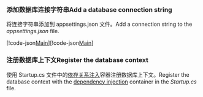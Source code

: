 <a name="cs"></a>
### <a name="add-a-database-connection-string"></a><span data-ttu-id="e67f1-101">添加数据库连接字符串</span><span class="sxs-lookup"><span data-stu-id="e67f1-101">Add a database connection string</span></span>

<span data-ttu-id="e67f1-102">将连接字符串添加到 appsettings.json 文件。</span><span class="sxs-lookup"><span data-stu-id="e67f1-102">Add a connection string to the *appsettings.json* file.</span></span>

<span data-ttu-id="e67f1-103">[!code-json[Main](../../tutorials/razor-pages/razor-pages-start/sample/RazorPagesMovie/appsettings_SQLite.json?highlight=8-10)]</span><span class="sxs-lookup"><span data-stu-id="e67f1-103">[!code-json[Main](../../tutorials/razor-pages/razor-pages-start/sample/RazorPagesMovie/appsettings_SQLite.json?highlight=8-10)]</span></span>

<a name="reg"></a>
###  <a name="register-the-database-context"></a><span data-ttu-id="e67f1-104">注册数据库上下文</span><span class="sxs-lookup"><span data-stu-id="e67f1-104">Register the database context</span></span>

<span data-ttu-id="e67f1-105">使用 Startup.cs 文件中的[依存关系注入](xref:fundamentals/dependency-injection)容器注册数据库上下文。</span><span class="sxs-lookup"><span data-stu-id="e67f1-105">Register the database context with the [dependency injection](xref:fundamentals/dependency-injection) container in the *Startup.cs* file.</span></span>